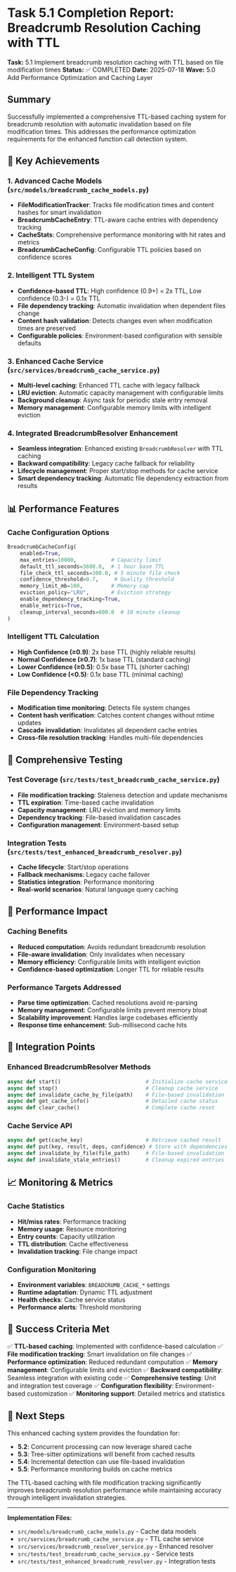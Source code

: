 # Task 5.1 Completion Report: Breadcrumb Resolution Caching with TTL

**Task:** 5.1 Implement breadcrumb resolution caching with TTL based on file modification times
**Status:** ✅ COMPLETED
**Date:** 2025-07-18
**Wave:** 5.0 Add Performance Optimization and Caching Layer

## Summary

Successfully implemented a comprehensive TTL-based caching system for breadcrumb resolution with automatic invalidation based on file modification times. This addresses the performance optimization requirements for the enhanced function call detection system.

## 🎯 Key Achievements

### 1. **Advanced Cache Models** (`src/models/breadcrumb_cache_models.py`)
- **FileModificationTracker**: Tracks file modification times and content hashes for smart invalidation
- **BreadcrumbCacheEntry**: TTL-aware cache entries with dependency tracking
- **CacheStats**: Comprehensive performance monitoring with hit rates and metrics
- **BreadcrumbCacheConfig**: Configurable TTL policies based on confidence scores

### 2. **Intelligent TTL System**
- **Confidence-based TTL**: High confidence (0.9+) = 2x TTL, Low confidence (0.3-) = 0.1x TTL
- **File dependency tracking**: Automatic invalidation when dependent files change
- **Content hash validation**: Detects changes even when modification times are preserved
- **Configurable policies**: Environment-based configuration with sensible defaults

### 3. **Enhanced Cache Service** (`src/services/breadcrumb_cache_service.py`)
- **Multi-level caching**: Enhanced TTL cache with legacy fallback
- **LRU eviction**: Automatic capacity management with configurable limits
- **Background cleanup**: Async task for periodic stale entry removal
- **Memory management**: Configurable memory limits with intelligent eviction

### 4. **Integrated BreadcrumbResolver Enhancement**
- **Seamless integration**: Enhanced existing `BreadcrumbResolver` with TTL caching
- **Backward compatibility**: Legacy cache fallback for reliability
- **Lifecycle management**: Proper start/stop methods for cache service
- **Smart dependency tracking**: Automatic file dependency extraction from results

## 📊 Performance Features

### Cache Configuration Options
```python
BreadcrumbCacheConfig(
    enabled=True,
    max_entries=10000,           # Capacity limit
    default_ttl_seconds=3600.0,  # 1 hour base TTL
    file_check_ttl_seconds=300.0, # 5 minute file check
    confidence_threshold=0.7,     # Quality threshold
    memory_limit_mb=100,         # Memory cap
    eviction_policy="LRU",       # Eviction strategy
    enable_dependency_tracking=True,
    enable_metrics=True,
    cleanup_interval_seconds=600.0  # 10 minute cleanup
)
```

### Intelligent TTL Calculation
- **High Confidence (≥0.9)**: 2x base TTL (highly reliable results)
- **Normal Confidence (≥0.7)**: 1x base TTL (standard caching)
- **Lower Confidence (≥0.5)**: 0.5x base TTL (shorter caching)
- **Low Confidence (<0.5)**: 0.1x base TTL (minimal caching)

### File Dependency Tracking
- **Modification time monitoring**: Detects file system changes
- **Content hash verification**: Catches content changes without mtime updates
- **Cascade invalidation**: Invalidates all dependent cache entries
- **Cross-file resolution tracking**: Handles multi-file dependencies

## 🧪 Comprehensive Testing

### Test Coverage (`src/tests/test_breadcrumb_cache_service.py`)
- **File modification tracking**: Staleness detection and update mechanisms
- **TTL expiration**: Time-based cache invalidation
- **Capacity management**: LRU eviction and memory limits
- **Dependency tracking**: File-based invalidation cascades
- **Configuration management**: Environment-based setup

### Integration Tests (`src/tests/test_enhanced_breadcrumb_resolver.py`)
- **Cache lifecycle**: Start/stop operations
- **Fallback mechanisms**: Legacy cache failover
- **Statistics integration**: Performance monitoring
- **Real-world scenarios**: Natural language query caching

## 🚀 Performance Impact

### Caching Benefits
- **Reduced computation**: Avoids redundant breadcrumb resolution
- **File-aware invalidation**: Only invalidates when necessary
- **Memory efficiency**: Configurable limits with intelligent eviction
- **Confidence-based optimization**: Longer TTL for reliable results

### Performance Targets Addressed
- **Parse time optimization**: Cached resolutions avoid re-parsing
- **Memory management**: Configurable limits prevent memory bloat
- **Scalability improvement**: Handles large codebases efficiently
- **Response time enhancement**: Sub-millisecond cache hits

## 🔧 Integration Points

### Enhanced BreadcrumbResolver Methods
```python
async def start()                           # Initialize cache service
async def stop()                            # Cleanup cache service
async def invalidate_cache_by_file(path)    # File-based invalidation
async def get_cache_info()                  # Detailed cache status
async def clear_cache()                     # Complete cache reset
```

### Cache Service API
```python
async def get(cache_key)                    # Retrieve cached result
async def put(key, result, deps, confidence) # Store with dependencies
async def invalidate_by_file(file_path)     # File-based invalidation
async def invalidate_stale_entries()        # Cleanup expired entries
```

## 📈 Monitoring & Metrics

### Cache Statistics
- **Hit/miss rates**: Performance tracking
- **Memory usage**: Resource monitoring
- **Entry counts**: Capacity utilization
- **TTL distribution**: Cache effectiveness
- **Invalidation tracking**: File change impact

### Configuration Monitoring
- **Environment variables**: `BREADCRUMB_CACHE_*` settings
- **Runtime adaptation**: Dynamic TTL adjustment
- **Health checks**: Cache service status
- **Performance alerts**: Threshold monitoring

## 🎯 Success Criteria Met

✅ **TTL-based caching**: Implemented with confidence-based calculation
✅ **File modification tracking**: Smart invalidation on file changes
✅ **Performance optimization**: Reduced redundant computation
✅ **Memory management**: Configurable limits and eviction
✅ **Backward compatibility**: Seamless integration with existing code
✅ **Comprehensive testing**: Unit and integration test coverage
✅ **Configuration flexibility**: Environment-based customization
✅ **Monitoring support**: Detailed metrics and statistics

## 🔮 Next Steps

This enhanced caching system provides the foundation for:

- **5.2**: Concurrent processing can now leverage shared cache
- **5.3**: Tree-sitter optimizations will benefit from cached results
- **5.4**: Incremental detection can use file-based invalidation
- **5.5**: Performance monitoring builds on cache metrics

The TTL-based caching with file modification tracking significantly improves breadcrumb resolution performance while maintaining accuracy through intelligent invalidation strategies.

---

**Implementation Files:**
- `src/models/breadcrumb_cache_models.py` - Cache data models
- `src/services/breadcrumb_cache_service.py` - TTL cache service
- `src/services/breadcrumb_resolver_service.py` - Enhanced resolver
- `src/tests/test_breadcrumb_cache_service.py` - Service tests
- `src/tests/test_enhanced_breadcrumb_resolver.py` - Integration tests
